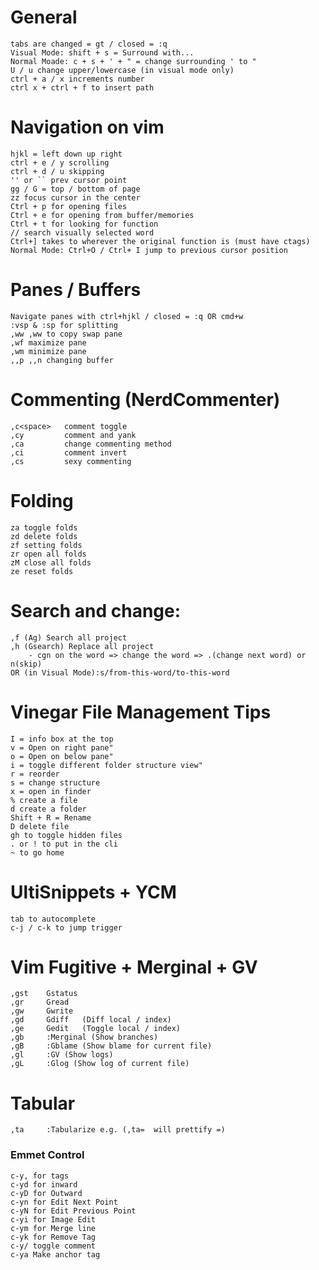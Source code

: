 # General
    tabs are changed = gt / closed = :q
    Visual Mode: shift + s = Surround with...
    Normal Moade: c + s + ' + " = change surrounding ' to "
    U / u change upper/lowercase (in visual mode only)
    ctrl + a / x increments number
    ctrl x + ctrl + f to insert path

# Navigation on vim
    hjkl = left down up right
    ctrl + e / y scrolling
    ctrl + d / u skipping 
    '' or `` prev cursor point
    gg / G = top / bottom of page
    zz focus cursor in the center
    Ctrl + p for opening files
    Ctrl + e for opening from buffer/memories
    Ctrl + t for looking for function
    // search visually selected word
    Ctrl+] takes to wherever the original function is (must have ctags)
    Normal Mode: Ctrl+O / Ctrl+ I jump to previous cursor position

# Panes / Buffers
    Navigate panes with ctrl+hjkl / closed = :q OR cmd+w
    :vsp & :sp for splitting
    ,ww ,ww to copy swap pane
    ,wf maximize pane
    ,wm minimize pane
    ,,p ,,n changing buffer

# Commenting (NerdCommenter)
    ,c<space>   comment toggle
    ,cy         comment and yank
    ,ca         change commenting method 
    ,ci         comment invert
    ,cs         sexy commenting

# Folding
    za toggle folds
    zd delete folds
    zf setting folds
    zr open all folds
    zM close all folds
    ze reset folds

# Search and change: 
    ,f (Ag) Search all project
    ,h (Gsearch) Replace all project
        - cgn on the word => change the word => .(change next word) or n(skip)
    OR (in Visual Mode):s/from-this-word/to-this-word

# Vinegar File Management Tips
    I = info box at the top
    v = Open on right pane"
    o = Open on below pane"
    i = toggle different folder structure view"
    r = reorder
    s = change structure
    x = open in finder
    % create a file
    d create a folder
    Shift + R = Rename
    D delete file
    gh to toggle hidden files
    . or ! to put in the cli
    ~ to go home

# UltiSnippets  + YCM
    tab to autocomplete
    c-j / c-k to jump trigger

# Vim Fugitive + Merginal + GV
    ,gst    Gstatus
    ,gr     Gread
    ,gw     Gwrite
    ,gd     Gdiff   (Diff local / index)
    ,ge     Gedit   (Toggle local / index)
    ,gb     :Merginal (Show branches)
    ,gB     :Gblame (Show blame for current file)
    ,gl     :GV (Show logs)
    ,gL     :Glog (Show log of current file)

# Tabular
    ,ta     :Tabularize e.g. (,ta=  will prettify =)

### Emmet Control
    c-y, for tags
    c-yd for inward
    c-yD for Outward
    c-yn for Edit Next Point
    c-yN for Edit Previous Point
    c-yi for Image Edit
    c-ym for Merge line
    c-yk for Remove Tag
    c-y/ toggle comment
    c-ya Make anchor tag
